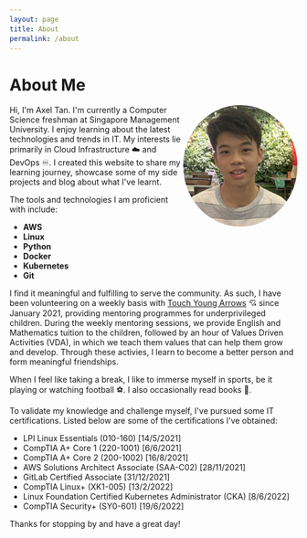 ```yaml
---
layout: page
title: About
permalink: /about
---
```


# About Me

<img src="/assets/me.jpeg" alt="pic" width="200" align=right style="border-radius:50%"/>

Hi, I'm Axel Tan. I'm currently a Computer Science freshman at Singapore Management University. I enjoy learning about the latest technologies and trends in IT. My interests lie primarily in Cloud Infrastructure ☁️ and DevOps ♾️. I created this website to share my learning journey, showcase some of my side projects and blog about what I've learnt.

The tools and technologies I am proficient with include:

- **AWS**
- **Linux**
- **Python**
- **Docker**
- **Kubernetes**
- **Git** 

<!-- Some of the technologies I'm currently learning include:

- **React**
- **Node.js**
- **Express** -->

I find it meaningful and fulfilling to serve the community. As such, I have been volunteering on a weekly basis with [Touch Young Arrows](https://www.touch.org.sg/about-touch/our-services/touch-young-arrows-homepage) 💘 since January 2021, providing mentoring programmes for underprivileged children. During the weekly mentoring sessions, we provide English and Mathematics tuition to the children, followed by an hour of Values Driven Activities (VDA), in which we teach them values that can help them grow and develop. Through these activies, I learn to become a better person and form meaningful friendships.

When I feel like taking a break, I like to immerse myself in sports, be it playing or watching football ⚽. I also occasionally read books 📖.

To validate my knowledge and challenge myself, I've pursued some IT certifications. Listed below are some of the certifications I've obtained:
- LPI Linux Essentials (010-160) \[14/5/2021\]
- CompTIA A+ Core 1 (220-1001) \[6/6/2021\]
- CompTIA A+ Core 2 (200-1002) \[16/8/2021\]
- AWS Solutions Architect Associate (SAA-C02) \[28/11/2021\]
- GitLab Certified Associate \[31/12/2021\]
- CompTIA Linux+ (XK1-005) \[13/2/2022\]
- Linux Foundation Certified Kubernetes Administrator (CKA) \[8/6/2022\]
- CompTIA Security+ (SY0-601) \[19/6/2022\]

Thanks for stopping by and have a great day!